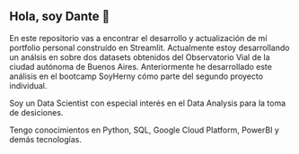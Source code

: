 ## Hola, soy Dante 👋

En este repositorio vas a encontrar el desarrollo y actualización de mí portfolio personal construído en Streamlit. Actualmente estoy desarrollando un análsis en sobre dos datasets obtenidos del Observatorio Vial de la ciudad autónoma de Buenos Aires. Anteriormente he desarrollado este análisis en el bootcamp SoyHerny cómo parte del segundo proyecto individual.

 Soy un Data Scientist con especial interés en el Data Analysis para la toma de desiciones.

Tengo conocimientos en Python, SQL, Google Cloud Platform, PowerBI y demás tecnologías.